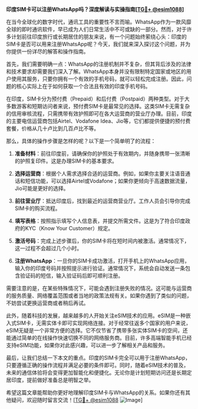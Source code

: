 **印度SIM卡可以注册WhatsApp吗？深度解读与实操指南[[TG💪+ @esim1088](https://t.me/s/esim1088)]**

在当今全球化的数字时代，通讯工具的重要性不言而喻。WhatsApp作为一款风靡全球的即时通讯软件，早已成为人们日常生活中不可或缺的一部分。然而，对于许多计划前往印度旅行或长期居住的朋友来说，有一个问题始终萦绕心头：印度的SIM卡是否可以用来注册WhatsApp呢？今天，我们就来深入探讨这个问题，并为你提供一份详尽的解答和操作指南。

首先，我们需要明确一点：WhatsApp的注册机制并不复杂，但其背后涉及的法律和技术要求却需要我们深入了解。WhatsApp本身并没有限制特定国家或地区的用户使用其服务，只要你拥有一个有效的手机号码，就可以轻松完成注册。因此，问题的核心实际上在于如何获取一个合法且有效的印度手机号码。

在印度，SIM卡分为预付费（Prepaid）和后付费（Postpaid）两种类型。对于大多数游客和短期访问者来说，预付费SIM卡是最常见的选择。这类SIM卡无需复杂的信用审核流程，只需携带有效护照即可在各大运营商的营业厅办理。目前，印度的主要电信运营商包括Airtel、Vodafone Idea、Jio等，它们都提供便捷的预付费套餐，价格从几十卢比到几百卢比不等。

那么，具体的操作步骤是怎样的呢？以下是一个简单明了的流程：

1. **准备材料**：前往印度前，请确保你的护照处于有效期内，并随身携带一张清晰的护照复印件。这是办理SIM卡的基本要求。
   
2. **选择运营商**：根据个人需求选择合适的运营商。例如，如果你主要关注语音通话和短信功能，可以选择Airtel或Vodafone；如果你更倾向于高速数据流量，Jio可能是更好的选择。

3. **前往营业厅**：抵达印度后，找到最近的运营商营业厅。工作人员会引导你完成SIM卡的购买流程。

4. **填写表格**：按照指示填写个人信息表，并提交所需文件。这是为了符合印度政府的KYC（Know Your Customer）规定。

5. **激活号码**：完成上述步骤后，你的SIM卡将在短时间内被激活。通常情况下，这一过程不会超过几个小时。

6. **注册WhatsApp**：一旦你的SIM卡成功激活，打开手机上的WhatsApp应用，输入你的印度号码并按照提示进行验证。通常情况下，系统会自动发送一条包含验证码的短信，输入验证码后即可顺利注册。

需要注意的是，在某些特殊情况下，可能会遇到注册失败的情况。这可能与运营商的服务质量、网络覆盖范围或者当地的政策法规有关。如果你遇到了类似的问题，不妨尝试更换运营商或者稍后再试。

此外，随着科技的发展，越来越多的人开始关注eSIM技术的应用。eSIM是一种嵌入式SIM卡，无需实体卡即可实现网络连接。对于经常往返多个国家的用户来说，eSIM无疑是一个非常方便的选择。它不仅节省了携带多张实体SIM卡的空间，还能通过简单的在线操作快速切换不同的网络服务商。目前，许多高端智能手机已经支持eSIM功能，如果你对此感兴趣，可以进一步了解相关产品和服务。

最后，让我们总结一下本文的重点。印度的SIM卡完全可以用于注册WhatsApp，只要遵循正确的操作流程并满足必要的条件即可。同时，随着eSIM技术的普及，未来的通信体验将会变得更加智能化和便捷化。无论你是计划短期访问还是长期定居印度，提前做好准备总是明智之举。

希望这篇文章能帮助你更好地理解印度SIM卡与WhatsApp的关系。如果你还有其他疑问，欢迎随时留言交流！[[TG💪+ @esim1088](https://t.me/s/esim1088) ![Image](https://i.postimg.cc/4NQfJmqS/Snipaste-2025-05-13-00-14-12.png)]